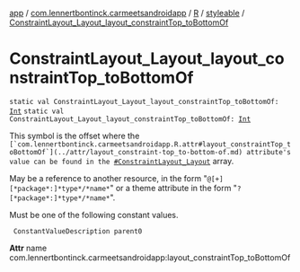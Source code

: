 [app](../../../index.md) / [com.lennertbontinck.carmeetsandroidapp](../../index.md) / [R](../index.md) / [styleable](index.md) / [ConstraintLayout_Layout_layout_constraintTop_toBottomOf](./-constraint-layout_-layout_layout_constraint-top_to-bottom-of.md)

# ConstraintLayout_Layout_layout_constraintTop_toBottomOf

`static val ConstraintLayout_Layout_layout_constraintTop_toBottomOf: `[`Int`](https://kotlinlang.org/api/latest/jvm/stdlib/kotlin/-int/index.html)
`static val ConstraintLayout_Layout_layout_constraintTop_toBottomOf: `[`Int`](https://kotlinlang.org/api/latest/jvm/stdlib/kotlin/-int/index.html)

This symbol is the offset where the ``[`com.lennertbontinck.carmeetsandroidapp.R.attr#layout_constraintTop_toBottomOf`](../attr/layout_constraint-top_to-bottom-of.md) attribute's value can be found in the ``[`#ConstraintLayout_Layout`](-constraint-layout_-layout.md) array.

May be a reference to another resource, in the form "`@[+][*package*:]*type*/*name*`" or a theme attribute in the form "`?[*package*:]*type*/*name*`".

Must be one of the following constant values.

     ConstantValueDescription parent0

**Attr**
name com.lennertbontinck.carmeetsandroidapp:layout_constraintTop_toBottomOf

